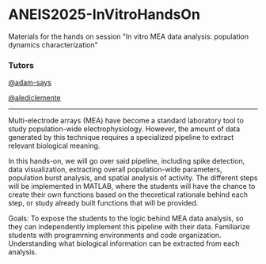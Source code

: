 # ANEIS2025-InVitroHandsOn
Materials for the hands on session "In vitro MEA data analysis: population dynamics characterization"


### Tutors
[@adam-says](https://github.com/adam-says)

[@alediclemente](https://github.com/alediclemente)

__________________________________

Multi-electrode arrays (MEA) have become a standard laboratory tool to study population-wide electrophysiology. However, the amount of data generated by this technique requires a specialized pipeline to extract relevant biological meaning. 

In this hands-on, we will go over said pipeline, including spike detection, data visualization, extracting overall population-wide parameters, population burst analysis, and spatial analysis of activity. The different steps will be implemented in MATLAB, where the students will have the chance to create their own functions based on the theoretical rationale behind each step, or study already built functions that will be provided.

Goals: To expose the students to the logic behind MEA data analysis, so they can independently implement this pipeline with their data. Familiarize students with programming environments and code organization. Understanding what biological information can be extracted from each analysis.

